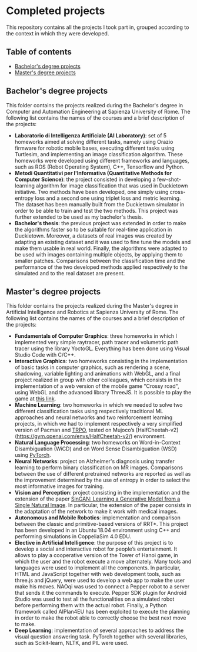 # Completed projects

This repository contains all the projects I took part in, grouped according to the context in which they were developed.

## Table of contents
* [Bachelor's degree projects](https://github.com/michelaproietti/completed_projects/tree/main/Bachelor's%20degree%20projects)
* [Master's degree projects](https://github.com/michelaproietti/completed_projects/tree/main/Master's%20degree%20projects)

## Bachelor's degree projects
This folder contains the projects realized during the Bachelor's degree in Computer and Automation Engineering at Sapienza University of Rome. The following list contains the names of the courses and a brief description of the projects:

* **Laboratorio di Intelligenza Artificiale (AI Laboratory)**: set of 5 homeworks aimed at solving different tasks, namely using Orazio firmware for robotic mobile bases, executing different tasks using Turtlesim, and implementing an image classification algorithm. These homeworks were developed using different frameworks and languages, such as ROS (Robot Operating System), C++, Tensorflow and Python.
* **Metodi Quantitativi per l'Informativa (Quantitative Methods for Computer Science)**: the project consisted in developing a few-shot-learning algorithm for image classification that was used in Duckietown initiative. Two methods have been developed, one simply using cross-entropy loss and a second one using triplet loss and metric learning. The dataset has been manually built from the Duckietown simulator in order to be able to train and test the two methods. This project was further extended to be used as my bachelor's thesis.
* **Bachelor's thesis**: the previous project was extended in order to make the algorithms faster so to be suitable for real-time application in Duckietown. Moreover, a datasets of real images was created by adapting an existing dataset and it was used to fine tune the models and make them usable in real world. Finally, the algorithms were adapted to be used with images containing multiple objects, by applying them to smaller patches. Comparisons between the classification time and the performance of the two developed methods applied respectively to the simulated and to the real dataset are present.

## Master's degree projects
This folder contains the projects realized during the Master's degree in Artificial Intelligence and Robotics at Sapienza University of Rome. The following list contains the names of the courses and a brief description of the projects:

* **Fundamentals of Computer Graphics**: three homeworks in which I implemented very simple raytracer, path tracer and volumetric path tracer using the library YoctoGL. Everything has been done using Visual Studio Code with C/C++.
* **Interactive Graphics**: two homeworks consisting in the implementation of basic tasks in computer graphics, such as rendering a scene, shadowing, variable lighting and animations with WebGL, and a final project realized in group with other colleagues, which consists in the implementation of a web version of the mobile game "Crossy road", using WebGL and the advanced library ThreeJS. It is possible to play the game at [this link](https://lucpol98.github.io/university_projects/Master%20Degree/Interactive%20Graphics/Project/main.html).
* **Machine Learning**: two homeworks in which we needed to solve two different classification tasks using respectively traditional ML approaches and neural networks and two reinforcement learning projects, in which we had to implement respectively a very simplified version of Pacman and [TRPO](https://arxiv.org/abs/1502.05477v5), tested on Mujoco’s [HalfCheetah-v2] (https://gym.openai.com/envs/HalfCheetah-v2/) environment.
* **Natural Language Processing**: two homeworks on Word-in-Context Disambiguation (WiCD) and on Word Sense Disambiguation (WSD) using [PyTorch](https://pytorch.org/).
* **Neural Networks**: project on Alzheimer's diagnosis using transfer learning to perform binary classification on MR images. Comparisons between the use of different pretrained networks are reported as well as the improvement determined by the use of entropy in order to select the most informative images for training.
* **Vision and Perception**: project consisting in the implementation and the extension of the paper [SinGAN: Learning a Generative Model from a Single Natural Image](https://arxiv.org/abs/1905.01164). In particular, the extension of the paper consists in the adaptation of the network to make it work with medical images.
* **Autonomous and Mobile Robotics**: implementation and comparison between the classic and primitive-based versions of RRT*. This project has been developed in an Ubuntu 18.04 environment using C++ and performing simulations in CoppeliaSim 4.0 EDU.
* **Elective in Artificial Intelligence**: the purpose of this project is to develop a social and interactive robot for people’s entertainment. It allows to play a cooperative version of the Tower of Hanoi game, in which the user and the robot execute a move alternately. Many tools and languages were used to implement all the components. In particular, HTML and JavaScript together with web development tools, such as three.js and jQuery, were used to develop a web app to make the user make his moves. NAOqi was used to connect a Pepper robot to a server that sends it the commands to execute. Pepper SDK plugin for Android Studio was used to test all the functionalities on a simulated robot before performing them with the actual robot. Finally, a Python framework called AIPlan4EU has been exploited to execute the planning in order to make the robot able to correctly choose the best next move to make.
* **Deep Learning**: implementation of several approaches to address the visual question answering task. PyTorch together with several libraries, such as Scikit-learn, NLTK, and PIL were used.
